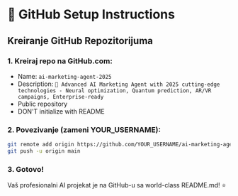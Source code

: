 # 🚀 GitHub Setup Instructions

## Kreiranje GitHub Repozitorijuma

### 1. Kreiraj repo na GitHub.com:
- Name: `ai-marketing-agent-2025`
- Description: `🧠 Advanced AI Marketing Agent with 2025 cutting-edge technologies - Neural optimization, Quantum prediction, AR/VR campaigns, Enterprise-ready`
- Public repository
- DON'T initialize with README

### 2. Povezivanje (zameni YOUR_USERNAME):
```bash
git remote add origin https://github.com/YOUR_USERNAME/ai-marketing-agent-2025.git
git push -u origin main
```

### 3. Gotovo! 
Vaš profesionalni AI projekat je na GitHub-u sa world-class README.md! ⭐
